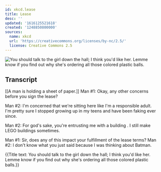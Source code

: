 ```yaml
---
id: xkcd.lease
title: Lease
desc: ''
updated: '1616125521618'
created: '1248850800000'
sources:
  name: xkcd
  url: 'https://creativecommons.org/licenses/by-nc/2.5/'
  license: Creative Commons 2.5
---
```

![You should talk to the girl down the hall; I think you'd like her.  Lemme know if you find out why she's ordering all those colored plastic balls.](https://imgs.xkcd.com/comics/lease.png)

## Transcript
[[A man is holding a sheet of paper.]]
Man #1: Okay, any other concerns before you sign the lease?

Man #2: I'm concerned that we're sitting here like I'm a responsible adult. I'm pretty sure I stopped growing up in my teens and have been faking ever since.

Man #2: For god's sake, you're entrusting me with a 
building
. I still make LEGO buildings sometimes.

Man #1: Sir, does any of this impact your fulfillment of the lease terms?
Man #2: I don't know what you just said because I was thinking about Batman.

{{Title text: You should talk to the girl down the hall; I think you'd like her.  Lemme know if you find out why she's ordering all those colored plastic balls.}}
